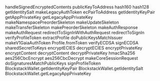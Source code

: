 handleSignedEncryptedContents
publicKeyToAddress
hash160
hash128
getIdentitySalt
makeLegacyAuthToken
ecPairToAddress
getIdentityKeyPair
getAppPrivateKey
getLegacyAppPrivateKey
makeNamespacePreorderSkeleton
makeUpdateSkeleton
makeTransferSkeleton
makePreorderSkeleton
makeAuthResponse
makeAuthRequest
redirectToSignInWithAuthRequest
redirectToSignIn
verifyProfileToken
extractProfile
doPublicKeysMatchIssuer
makeV1GaiaAuthToken
Profile.fromToken
verifyECDSA
signECDSA
sharedSecretToKeys
encryptECIES
decryptECIES
encryptPrivateKey
encryptContent
decryptContent
decryptPrivateKey
hmacSha256
aes256CbcEncrypt
aes256CbcDecrypt
makeCoreSessionRequest
doSignaturesMatchPublicKeys
signProfileToken
BlockstackWallet.getIdentityKeyPair
BlockstackWallet.getIdentitySalt
BlockstackWallet.getLegacyAppPrivateKey


